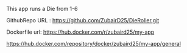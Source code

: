 This app runs a Die from 1-6

GithubRepo URL : https://github.com/ZubairD25/DieRoller.git


Dockerfile url:  https://hub.docker.com/r/zubaird25/my-app

https://hub.docker.com/repository/docker/zubaird25/my-app/general
